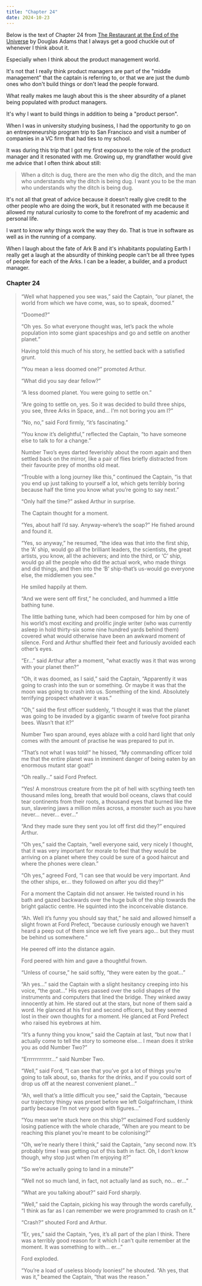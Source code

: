 ```yaml
---
title: "Chapter 24"
date: 2024-10-23
---
```


Below is the text of Chapter 24 from [The Restaurant at the End of the Universe](https://www.goodreads.com/book/show/8695.The_Restaurant_at_the_End_of_the_Universe) by Douglas Adams that I always get a good chuckle out of whenever I think about it. 

Especially when I think about the product management world.

It's not that I really think product managers are part of the "middle management" that the captain is referring to, or that we are just the dumb ones who don't build things or don't lead the people forward.

What really makes me laugh about this is the sheer absurdity of a planet being populated with product managers.

It's why I want to build things in addition to being a "product person".

When I was in university studying business, I had the opportunity to go on an entrepreneurship program trip to San Francisco and visit a number of companies in a VC firm that had ties to my school. 

It was during this trip that I got my first exposure to the role of the product manager and it resonated with me. Growing up, my grandfather would give me advice that I often think about still: 

> When a ditch is dug, there are the men who dig the ditch, and the man who understands why the ditch is being dug. I want you to be the man who understands why the ditch is being dug.

It's not all that great of advice because it doesn't really give credit to the other people who are doing the work, but it resonated with me because it allowed my natural curiosity to come to the forefront of my academic and personal life. 

I want to know _why_ things work the way they do. That is true in software as well as in the running of a company. 

When I laugh about the fate of Ark B and it's inhabitants populating Earth I really get a laugh at the absurdity of thinking people can't be all three types of people for each of the Arks. I can be a leader, a builder, and a product manager.  

### Chapter 24

> “Well what happened you see was,” said the Captain, “our planet, the world from which we have come, was, so to speak, doomed.”
> 
> “Doomed?”
> 
> “Oh yes. So what everyone thought was, let’s pack the whole population into some giant spaceships and go and settle on another planet.”
> 
> Having told this much of his story, he settled back with a satisfied grunt.
> 
> “You mean a less doomed one?” promoted Arthur.
> 
> “What did you say dear fellow?”
> 
> “A less doomed planet. You were going to settle on.”
> 
> “Are going to settle on, yes. So it was decided to build three ships, you see, three Arks in Space, and… I’m not boring you am I?”
> 
> “No, no,” said Ford firmly, “it’s fascinating.”
> 
> “You know it’s delightful,” reflected the Captain, “to have someone else to talk to for a change.”
> 
> Number Two’s eyes darted feverishly about the room again and then settled back on the mirror, like a pair of flies briefly distracted from their favourite prey of months old meat.
> 
> “Trouble with a long journey like this,” continued the Captain, “is that you end up just talking to yourself a lot, which gets terribly boring because half the time you know what you’re going to say next.”
> 
> “Only half the time?” asked Arthur in surprise.
> 
> The Captain thought for a moment.
> 
> “Yes, about half I’d say. Anyway-where’s the soap?” He fished around and found it.
> 
> “Yes, so anyway,” he resumed, “the idea was that into the first ship, the ‘A’ ship, would go all the brilliant leaders, the scientists, the great artists, you know, all the achievers; and into the third, or ‘C’ ship, would go all the people who did the actual work, who made things and did things, and then into the ‘B’ ship-that’s us-would go everyone else, the middlemen you see.”
> 
> He smiled happily at them.
> 
> “And we were sent off first,” he concluded, and hummed a little bathing tune.
> 
> The little bathing tune, which had been composed for him by one of his world’s most exciting and prolific jingle writer (who was currently asleep in hold thirty-six some nine hundred yards behind them) covered what would otherwise have been an awkward moment of silence. Ford and Arthur shuffled their feet and furiously avoided each other’s eyes.
> 
> “Er…” said Arthur after a moment, “what exactly was it that was wrong with your planet then?”
> 
> “Oh, it was doomed, as I said,” said the Captain, “Apparently it was going to crash into the sun or something. Or maybe it was that the moon was going to crash into us. Something of the kind. Absolutely terrifying prospect whatever it was.”
> 
> “Oh,” said the first officer suddenly, “I thought it was that the planet was going to be invaded by a gigantic swarm of twelve foot piranha bees. Wasn’t that it?”
>
> Number Two span around, eyes ablaze with a cold hard light that only comes with the amount of practise he was prepared to put in.
>
> “That’s not what I was told!” he hissed, “My commanding officer told me that the entire planet was in imminent danger of being eaten by an enormous mutant star goat!”
>
> “Oh really…” said Ford Prefect.
>
> “Yes! A monstrous creature from the pit of hell with scything teeth ten thousand miles long, breath that would boil oceans, claws that could tear continents from their roots, a thousand eyes that burned like the sun, slavering jaws a million miles across, a monster such as you have never… never… ever…”
>
> “And they made sure they sent you lot off first did they?” enquired Arthur.
>
> “Oh yes,” said the Captain, “well everyone said, very nicely I thought, that it was very important for morale to feel that they would be arriving on a planet where they could be sure of a good haircut and where the phones were clean.”
>
> “Oh yes,” agreed Ford, “I can see that would be very important. And the other ships, er… they followed on after you did they?”
>
> For a moment the Captain did not answer. He twisted round in his bath and gazed backwards over the huge bulk of the ship towards the bright galactic centre. He squinted into the inconceivable distance.
>
> “Ah. Well it’s funny you should say that,” he said and allowed himself a slight frown at Ford Prefect, “because curiously enough we haven’t heard a peep out of them since we left five years ago… but they must be behind us somewhere.”
>
> He peered off into the distance again.
>
> Ford peered with him and gave a thoughtful frown.
>
> “Unless of course,” he said softly, “they were eaten by the goat…”
>
> “Ah yes…” said the Captain with a slight hesitancy creeping into his voice, “the goat…” His eyes passed over the solid shapes of the instruments and computers that lined the bridge. They winked away innocently at him. He stared out at the stars, but none of them said a word. He glanced at his first and second officers, but they seemed lost in their own thoughts for a moment. He glanced at Ford Prefect who raised his eyebrows at him.
>
> “It’s a funny thing you know,” said the Captain at last, “but now that I actually come to tell the story to someone else… I mean does it strike you as odd Number Two?”
>
> “Errrrrrrrrrrr…” said Number Two.
>
> “Well,” said Ford, “I can see that you’ve got a lot of things you’re going to talk about, so, thanks for the drinks, and if you could sort of drop us off at the nearest convenient planet…”
>
> “Ah, well that’s a little difficult you see,” said the Captain, “because our trajectory thingy was preset before we left Golgafrincham, I think partly because I’m not very good with figures…”
>
> “You mean we’re stuck here on this ship?” exclaimed Ford suddenly losing patience with the whole charade, “When are you meant to be reaching this planet you’re meant to be colonising?”
>
> “Oh, we’re nearly there I think,” said the Captain, “any second now. It’s probably time I was getting out of this bath in fact. Oh, I don’t know though, why stop just when I’m enjoying it?”
>
> “So we’re actually going to land in a minute?”
>
> “Well not so much land, in fact, not actually land as such, no… er…”
>
> “What are you talking about?” said Ford sharply.
>
> “Well,” said the Captain, picking his way through the words carefully, “I think as far as I can remember we were programmed to crash on it.”
>
> “Crash?” shouted Ford and Arthur.
>
> “Er, yes,” said the Captain, “yes, it’s all part of the plan I think. There was a terribly good reason for it which I can’t quite remember at the moment. It was something to with… er…”
>
> Ford exploded.
>
> “You’re a load of useless bloody loonies!” he shouted.
> “Ah yes, that was it,” beamed the Captain, “that was the reason.”
